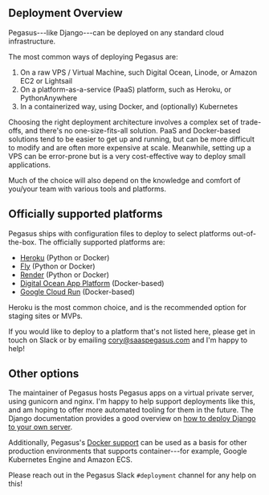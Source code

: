 ## Deployment Overview

Pegasus---like Django---can be deployed on any standard cloud infrastructure.

The most common ways of deploying Pegasus are:

1. On a raw VPS / Virtual Machine, such Digital Ocean, Linode, or Amazon EC2 or Lightsail
2. On a platform-as-a-service (PaaS) platform, such as Heroku, or PythonAnywhere
3. In a containerized way, using Docker, and (optionally) Kubernetes

Choosing the right deployment architecture involves a complex set of trade-offs, and there's no one-size-fits-all solution.
PaaS and Docker-based solutions tend to be easier to get up and running, but can be more difficult to modify
and are often more expensive at scale.
Meanwhile, setting up a VPS can be error-prone but is a very cost-effective way to deploy small applications.

Much of the choice will also depend on the knowledge and comfort of you/your team with various tools and platforms.

## Officially supported platforms

Pegasus ships with configuration files to deploy to select platforms out-of-the-box.
The officially supported platforms are:

- [Heroku](/deployment/heroku/) (Python or Docker)
- [Fly](/deployment/fly/) (Python or Docker)
- [Render](/deployment/render/) (Python or Docker)
- [Digital Ocean App Platform](/deployment/digital-ocean/) (Docker-based)
- [Google Cloud Run](/deployment/google-cloud/) (Docker-based)

Heroku is the most common choice, and is the recommended option for staging sites or MVPs.

If you would like to deploy to a platform that's not listed here, please get in touch on Slack or by emailing 
cory@saaspegasus.com and I'm happy to help!

## Other options

The maintainer of Pegasus hosts Pegasus apps on a virtual private server, using gunicorn and nginx.
I'm happy to help support deployments like this, and am hoping to offer more automated tooling for them in the future.
The Django documentation provides a good overview on [how to deploy Django to your own server](https://docs.djangoproject.com/en/3.2/howto/deployment/).

Additionally, Pegasus's [Docker support](/docker/) can be used as a basis for other production environments
that supports container---for example, Google Kubernetes Engine and Amazon ECS.

Please reach out in the Pegasus Slack `#deployment` channel for any help on this!
